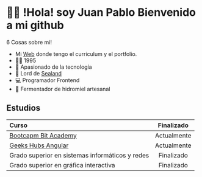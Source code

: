 # 👋🏻 !Hola! soy Juan Pablo Bienvenido a mi github

6 Cosas sobre mi!
- Mi [Web](https://juanpabloromeropereira.es) donde tengo el curriculum y el portfolio.
- 👶🏻 1995
- 🦾 Apasionado de la tecnología
- 📜 Lord de [Sealand](https://es.wikipedia.org/wiki/Principado_de_Sealand)
- 💻 Programador Frontend
- 🍯 Fermentador de hidromiel artesanal

## Estudios
| Curso  | Finalizado  |
| :------------ |:---------------:|
| [Bootcapm Bit Academy](https://www.bit.es/full-stack/)| Actualmente |
| [Geeks Hubs Angular](https://geekshubsacademy.com/producto/frontend-angular/)| Actualmente |
| Grado superior en sistemas informáticos y redes     | Finalizado |
| Grado superior en gráfica interactiva | Finalizado |
